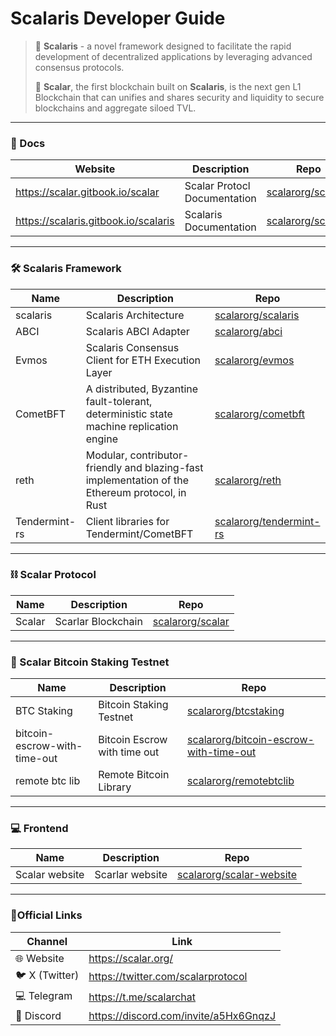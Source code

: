 # Scalaris Developer Guide

>🚀 **Scalaris** -  a novel framework designed to facilitate the rapid development of decentralized applications by leveraging advanced consensus protocols.
>
>🚀 **Scalar**, the first blockchain built on **Scalaris**, is the next gen L1 Blockchain that can unifies and shares security and liquidity to secure blockchains and aggregate siloed TVL.
> 
---
### 📝 Docs
| Website                              | Description                  | Repo                                                        |
|--------------------------------------|------------------------------|-------------------------------------------------------------|
| https://scalar.gitbook.io/scalar     | Scalar Protocl Documentation | [scalarorg/scalar](https://github.com/scalarorg/scalar)     |
| https://scalaris.gitbook.io/scalaris | Scalaris Documentation       | [scalarorg/scalaris](https://github.com/scalarorg/scalaris) |

---

### 🛠️ Scalaris Framework
| Name          | Description                                                                                     | Repo                                                                 |
|---------------|-------------------------------------------------------------------------------------------------|----------------------------------------------------------------------|
| scalaris      | Scalaris Architecture                                                                           | [scalarorg/scalaris](https://github.com/scalarorg/scalaris)     |
| ABCI          | Scalaris ABCI Adapter                                                                           | [scalarorg/abci](https://github.com/scalarorg/abci)                  |
| Evmos         | Scalaris Consensus Client for ETH Execution Layer                                               | [scalarorg/evmos](https://github.com/scalarorg/evmos)                |
| CometBFT      | A distributed, Byzantine fault-tolerant, deterministic state machine replication engine         | [scalarorg/cometbft](https://github.com/scalarorg/cometbft)          |
| reth          | Modular, contributor-friendly and blazing-fast implementation of the Ethereum protocol, in Rust | [scalarorg/reth](https://github.com/scalarorg/reth)                  |
| Tendermint-rs | Client libraries for Tendermint/CometBFT                                                        | [scalarorg/tendermint-rs](https://github.com/scalarorg/tendermint-rs)|

---

### ⛓️ Scalar Protocol
| Name                              | Description                  | Repo                                                     |
|-----------------------------------|------------------------------|----------------------------------------------------------|
| Scalar                            | Scarlar Blockchain           | [scalarorg/scalar](https://github.com/scalarorg/scalar)  |

---
### 🧪 Scalar Bitcoin Staking Testnet
| Name                              | Description                  | Repo                                                                                                |
|-----------------------------------|------------------------------|-----------------------------------------------------------------------------------------------------|
| BTC Staking                       | Bitcoin Staking Testnet      | [scalarorg/btcstaking](https://github.com/scalarorg/btcstaking)                                     |
| bitcoin-escrow-with-time-out      | Bitcoin Escrow with time out | [scalarorg/bitcoin-escrow-with-time-out](https://github.com/scalarorg/bitcoin-escrow-with-time-out) |
| remote btc lib                     |Remote Bitcoin Library       |[scalarorg/remotebtclib](https://github.com/scalarorg/remotebtclib)                                 |

---

### 💻 Frontend
| Name           | Description                  | Repo                                                                     |
|----------------|------------------------------|--------------------------------------------------------------------------|
| Scalar website | Scarlar website              | [scalarorg/scalar-website](https://github.com/scalarorg/scalar-website)  |

---

### 📘Official Links
| Channel         | Link                                                                               |
|-----------------|------------------------------------------------------------------------------------|
| 🌐 Website     | https://scalar.org/                                                                |
| 🐦 X (Twitter) | https://twitter.com/scalarprotocol                                                 |
| 💻 Telegram    | https://t.me/scalarchat                                                            |
| 📱 Discord     | https://discord.com/invite/a5Hx6GnqzJ                                              |
